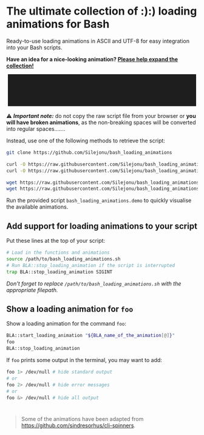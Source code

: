 # The ultimate collection of :):) loading animations for Bash
Ready-to-use loading animations in ASCII and UTF-8 for easy integration into your Bash scripts.

**Have an idea for a nice-looking animation? [Please help expand the collection!](https://github.com/Silejonu/bash_loading_animations/issues/new?assignees=Silejonu&labels=enhancement&template=submit-an-animation.yml&title=%5BNew+animation%5D+)**

<div align="center"> 

![](demo.gif)

</div>

⚠ ***Important note:*** do not copy the raw script file from your browser or **you will have broken animations**, as the non-breaking spaces will be converted into regular spaces.......

Instead, use one of the following methods to retrieve the script:
```bash
git clone https://github.com/Silejonu/bash_loading_animations
```
```bash
curl -O https://raw.githubusercontent.com/Silejonu/bash_loading_animations/main/bash_loading_animations.sh
curl -O https://raw.githubusercontent.com/Silejonu/bash_loading_animations/main/bash_loading_animations.demo
```
```bash
wget https://raw.githubusercontent.com/Silejonu/bash_loading_animations/main/bash_loading_animations.sh
wget https://raw.githubusercontent.com/Silejonu/bash_loading_animations/main/bash_loading_animations.demo
```

Run the provided script `bash_loading_animations.demo` to quickly visualise the available animations.

## Add support for loading animations to your script

Put these lines at the top of your script:

```bash
# Load in the functions and animations
source /path/to/bash_loading_animations.sh
# Run BLA::stop_loading_animation if the script is interrupted
trap BLA::stop_loading_animation SIGINT
```

*Don't forget to replace `/path/to/bash_loading_animations.sh` with the appropriate filepath.*

## Show a loading animation for `foo`
Show a loading animation for the command `foo`:
```bash
BLA::start_loading_animation "${BLA_name_of_the_animation[@]}"
foo
BLA::stop_loading_animation
```

If `foo` prints some output in the terminal, you may want to add:
```bash
foo 1> /dev/null # hide standard output
# or
foo 2> /dev/null # hide error messages
# or
foo &> /dev/null # hide all output
```

#
> Some of the animations have been adapted from https://github.com/sindresorhus/cli-spinners.
